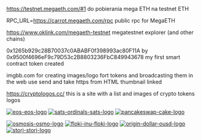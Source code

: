https://testnet.megaeth.com/#1
do pobierania mega ETH na testnet ETH

RPC_URL=https://carrot.megaeth.com/rpc
public rpc for MegaETH

https://www.oklink.com/megaeth-testnet
megatestnet explorer (and other chains)

0x1265b929c28B70037c0ABABF0f398993ac80F11A by 0x9500f4696eF9c79D53c2B8803236FbC849943678
my first smart contract token created

imgbb.com
for creating images/logo fort tokens and broadcasting them in the web
use send and take https from HTML thumbnail linked

https://cryptologos.cc/
this is a site with a list and images of crypto tokens logos


<a href="https://ibb.co/HTmY75WJ"><img src="https://i.ibb.co/HTmY75WJ/eos-eos-logo.png" alt="eos-eos-logo" border="0"></a> 
<a href="https://ibb.co/Mx5v9ddF"><img src="https://i.ibb.co/Mx5v9ddF/sats-ordinals-sats-logo.png" alt="sats-ordinals-sats-logo" border="0"></a> 
<a href="https://ibb.co/BHThZH25"><img src="https://i.ibb.co/BHThZH25/pancakeswap-cake-logo.png" alt="pancakeswap-cake-logo" border="0"></a>

<a href="https://ibb.co/qYj4H2FF"><img src="https://i.ibb.co/qYj4H2FF/osmosis-osmo-logo.png" alt="osmosis-osmo-logo" border="0"></a> 
<a href="https://ibb.co/wFbvLrtr"><img src="https://i.ibb.co/wFbvLrtr/floki-inu-floki-logo.png" alt="floki-inu-floki-logo" border="0"></a> 
<a href="https://ibb.co/F2Sq235"><img src="https://i.ibb.co/F2Sq235/origin-dollar-ousd-logo.png" alt="origin-dollar-ousd-logo" border="0"></a> 
<a href="https://ibb.co/Wv169LJC"><img src="https://i.ibb.co/Wv169LJC/storj-storj-logo.png" alt="storj-storj-logo" border="0"></a>


